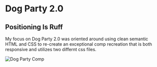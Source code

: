 # Dog Party 2.0 
## Positioning Is **Ruff**

My focus on Dog Party 2.0 was oriented around using clean semantic HTML and CSS to re-create an exceptional comp recreation 
that is both responsive and utilizes two differnt css files. 

![Dog Party Comp](/images/Dog-Party-2.0-Comp.png)
